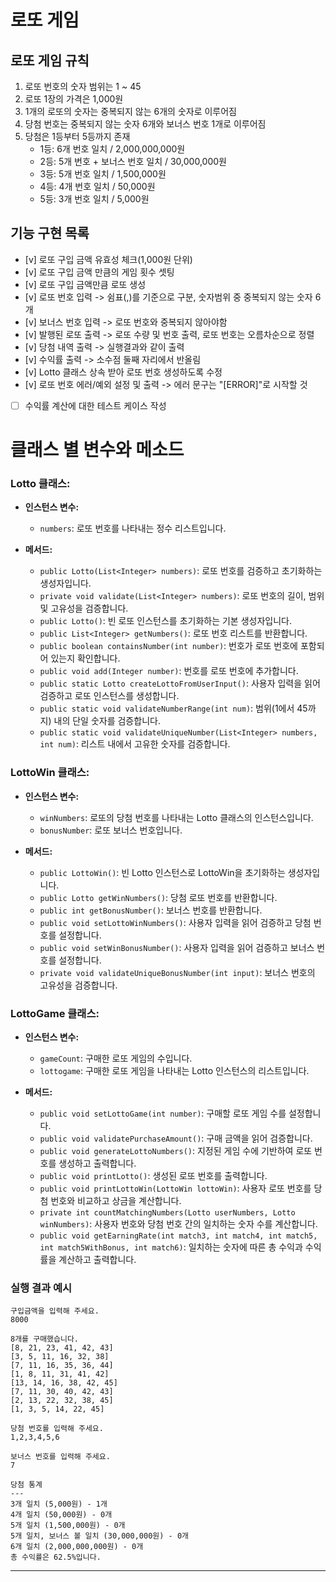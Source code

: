 # 로또 게임

## 로또 게임 규칙
1. 로또 번호의 숫자 범위는 1 ~ 45
2. 로또 1장의 가격은 1,000원
3. 1개의 로또의 숫자는 중복되지 않는 6개의 숫자로 이루어짐
4. 당첨 번호는 중복되지 않는 숫자 6개와 보너스 번호 1개로 이루어짐
5. 당첨은 1등부터 5등까지 존재
    - 1등: 6개 번호 일치 / 2,000,000,000원
    - 2등: 5개 번호 + 보너스 번호 일치 / 30,000,000원
    - 3등: 5개 번호 일치 / 1,500,000원
    - 4등: 4개 번호 일치 / 50,000원
    - 5등: 3개 번호 일치 / 5,000원

## 기능 구현 목록
- [v] 로또 구입 금액 유효성 체크(1,000원 단위)
- [v] 로또 구입 금액 만큼의 게임 횟수 셋팅
- [v] 로또 구입 금액만큼 로또 생성
- [v] 로또 번호 입력 -> 쉼표(,)를 기준으로 구분, 숫자범위 중 중복되지 않는 숫자 6개
- [v] 보너스 번호 입력 -> 로또 번호와 중복되지 않아야함
- [v] 발행된 로또 출력 -> 로또 수량 및 번호 출력, 로또 번호는 오름차순으로 정렬
- [v] 당첨 내역 출력 -> 실행결과와 같이 출력
- [v] 수익률 출력 -> 소수점 둘째 자리에서 반올림
- [v] Lotto 클래스 상속 받아 로또 번호 생성하도록 수정
- [v] 로또 번호 에러/예외 설정 및 출력 -> 에러 문구는 "[ERROR]"로 시작할 것
- [ ] 수익률 계산에 대한 테스트 케이스 작성

# 클래스 별 변수와 메소드
### Lotto 클래스:
- **인스턴스 변수:**
  - `numbers`: 로또 번호를 나타내는 정수 리스트입니다.

- **메서드:**
  - `public Lotto(List<Integer> numbers)`: 로또 번호를 검증하고 초기화하는 생성자입니다.
  - `private void validate(List<Integer> numbers)`: 로또 번호의 길이, 범위 및 고유성을 검증합니다.
  - `public Lotto()`: 빈 로또 인스턴스를 초기화하는 기본 생성자입니다.
  - `public List<Integer> getNumbers()`: 로또 번호 리스트를 반환합니다.
  - `public boolean containsNumber(int number)`: 번호가 로또 번호에 포함되어 있는지 확인합니다.
  - `public void add(Integer number)`: 번호를 로또 번호에 추가합니다.
  - `public static Lotto createLottoFromUserInput()`: 사용자 입력을 읽어 검증하고 로또 인스턴스를 생성합니다.
  - `public static void validateNumberRange(int num)`: 범위(1에서 45까지) 내의 단일 숫자를 검증합니다.
  - `public static void validateUniqueNumber(List<Integer> numbers, int num)`: 리스트 내에서 고유한 숫자를 검증합니다.

### LottoWin 클래스:
- **인스턴스 변수:**
  - `winNumbers`: 로또의 당첨 번호를 나타내는 Lotto 클래스의 인스턴스입니다.
  - `bonusNumber`: 로또 보너스 번호입니다.

- **메서드:**
  - `public LottoWin()`: 빈 Lotto 인스턴스로 LottoWin을 초기화하는 생성자입니다.
  - `public Lotto getWinNumbers()`: 당첨 로또 번호를 반환합니다.
  - `public int getBonusNumber()`: 보너스 번호를 반환합니다.
  - `public void setLottoWinNumbers()`: 사용자 입력을 읽어 검증하고 당첨 번호를 설정합니다.
  - `public void setWinBonusNumber()`: 사용자 입력을 읽어 검증하고 보너스 번호를 설정합니다.
  - `private void validateUniqueBonusNumber(int input)`: 보너스 번호의 고유성을 검증합니다.

### LottoGame 클래스:
- **인스턴스 변수:**
  - `gameCount`: 구매한 로또 게임의 수입니다.
  - `lottogame`: 구매한 로또 게임을 나타내는 Lotto 인스턴스의 리스트입니다.

- **메서드:**
  - `public void setLottoGame(int number)`: 구매할 로또 게임 수를 설정합니다.
  - `public void validatePurchaseAmount()`: 구매 금액을 읽어 검증합니다.
  - `public void generateLottoNumbers()`: 지정된 게임 수에 기반하여 로또 번호를 생성하고 출력합니다.
  - `public void printLotto()`: 생성된 로또 번호를 출력합니다.
  - `public void printLottoWin(LottoWin lottoWin)`: 사용자 로또 번호를 당첨 번호와 비교하고 상금을 계산합니다.
  - `private int countMatchingNumbers(Lotto userNumbers, Lotto winNumbers)`: 사용자 번호와 당첨 번호 간의 일치하는 숫자 수를 계산합니다.
  - `public void getEarningRate(int match3, int match4, int match5, int match5WithBonus, int match6)`: 일치하는 숫자에 따른 총 수익과 수익률을 계산하고 출력합니다.

### 실행 결과 예시

```
구입금액을 입력해 주세요.
8000

8개를 구매했습니다.
[8, 21, 23, 41, 42, 43] 
[3, 5, 11, 16, 32, 38] 
[7, 11, 16, 35, 36, 44] 
[1, 8, 11, 31, 41, 42] 
[13, 14, 16, 38, 42, 45] 
[7, 11, 30, 40, 42, 43] 
[2, 13, 22, 32, 38, 45] 
[1, 3, 5, 14, 22, 45]

당첨 번호를 입력해 주세요.
1,2,3,4,5,6

보너스 번호를 입력해 주세요.
7

당첨 통계
---
3개 일치 (5,000원) - 1개
4개 일치 (50,000원) - 0개
5개 일치 (1,500,000원) - 0개
5개 일치, 보너스 볼 일치 (30,000,000원) - 0개
6개 일치 (2,000,000,000원) - 0개
총 수익률은 62.5%입니다.
```

---
